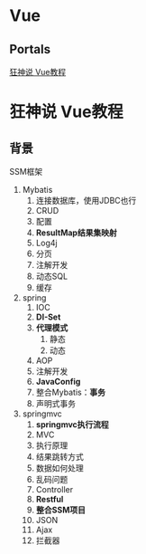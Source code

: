 # Vue

## Portals

[狂神说 Vue教程](https://www.bilibili.com/video/BV18E411a7mC)

# 狂神说 Vue教程

## 背景

SSM框架
1. Mybatis
   1. 连接数据库，使用JDBC也行
   2. CRUD
   3. 配置
   4. **ResultMap结果集映射**
   5. Log4j
   6. 分页
   7. 注解开发
   8. 动态SQL
   9. 缓存
2. spring
   1. IOC
   2. **DI-Set**
   3. **代理模式**
      1. 静态
      2. 动态
   4. AOP
   5. 注解开发
   6. **JavaConfig**
   7. 整合Mybatis：**事务**
   8. 声明式事务
3. springmvc
   1. **springmvc执行流程**
   2. MVC
   3. 执行原理
   4. 结果跳转方式
   5. 数据如何处理
   6. 乱码问题
   7. Controller
   8. **Restful**
   9. **整合SSM项目**
   10. JSON
   11. Ajax
   12. 拦截器

